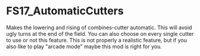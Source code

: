 # FS17_AutomaticCutters
Makes the lowering and rising of combines-cutter automatic. This will avoid ugly turns at the end of the field. You can also choose on every single cutter to use or not this feature. This is not properly a realistic feature, but if you also like to play "arcade mode" maybe this mod is right for you.
